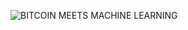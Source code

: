 
![BITCOIN MEETS MACHINE LEARNING](https://user-images.githubusercontent.com/105368099/182561824-ee67e315-b609-4e57-ba31-3030ce21986f.png)

